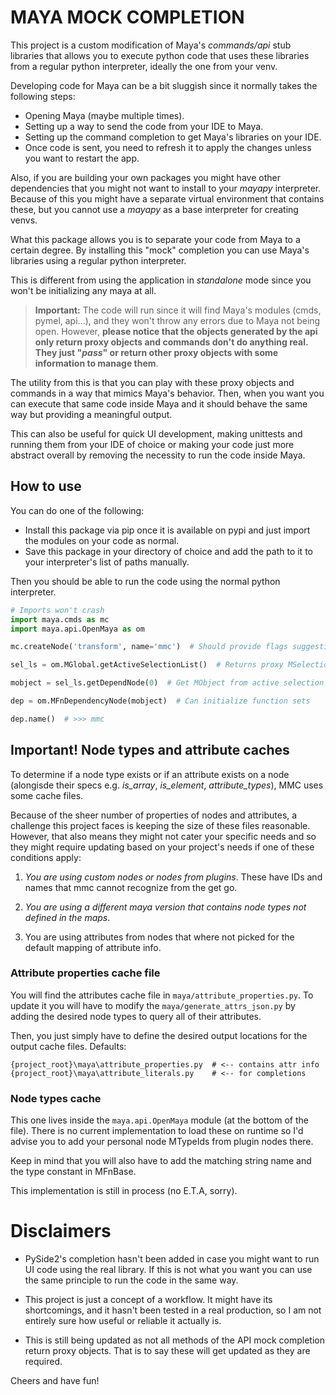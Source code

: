 # MAYA MOCK COMPLETION

This project is a custom modification of Maya's *commands/api* stub libraries that allows you to execute python code that uses these libraries from a regular python interpreter, ideally the one from your venv.

Developing code for Maya can be a bit sluggish since it normally takes the following steps:

- Opening Maya (maybe multiple times).
- Setting up a way to send the code from your IDE to Maya.
- Setting up the command completion to get Maya's libraries on your IDE.
- Once code is sent, you need to refresh it to apply the changes unless you want to restart the app.

Also, if you are building your own packages you might have other dependencies that you might not want to install to your *mayapy* interpreter. Because of this you might have a separate virtual environment that contains these, but you cannot use a *mayapy* as a base interpreter for creating venvs.

What this package allows you is to separate your code from Maya to a certain degree. By installing this "mock" completion you can use Maya's libraries using a regular python interpreter.

This is different from using the application in *standalone* mode since you won't be initializing any maya at all.

> **Important:** The code will run since it will find Maya's modules (cmds, pymel, api...), and they won't throw any errors due to Maya not being open. However, **please notice that the objects generated by the api only return proxy objects and commands don't do anything real. They just "*pass*" or return other proxy objects with some information to manage them**.
> 

The utility from this is that you can play with these proxy objects and commands in a way that mimics Maya's behavior. Then, when you want you can execute that same code inside Maya and it should behave the same way but providing a meaningful output.

This can also be useful for quick UI development, making unittests and running them from your IDE of choice or making your code just more abstract overall by removing the necessity to run the code inside Maya.

## How to use

You can do one of the following:
- Install this package via pip once it is available on pypi and just import the modules on your code as normal.
- Save this package in your directory of choice and add the path to it to your interpreter's list of paths manually.

Then you should be able to run the code using the normal python interpreter.

```python
# Imports won't crash
import maya.cmds as mc
import maya.api.OpenMaya as om

mc.createNode('transform', name='mmc')  # Should provide flags suggestions with correct typing inference, but it won't do anything

sel_ls = om.MGlobal.getActiveSelectionList()  # Returns proxy MSelectionList

mobject = sel_ls.getDependNode(0)  # Get MObject from active selection

dep = om.MFnDependencyNode(mobject)  # Can initialize function sets

dep.name()  # >>> mmc
```

## Important! Node types and attribute caches

To determine if a node type exists or if an attribute exists on a node (alongisde their specs e.g. *is_array*, *is_element*, *attribute_types*), MMC uses some cache files.

Because of the sheer number of properties of nodes and attributes, a challenge this project faces is keeping the size of these files reasonable. However, that also means they might not cater your specific needs and so they might require updating based on your project's needs if one of these conditions apply:

1. *You are using custom nodes or nodes from plugins*. These have IDs and names that mmc cannot recognize from the get go.

2. *You are using a different maya version that contains node types not defined in the maps*.

3. You are using attributes from nodes that where not picked for the default mapping of attribute info.

### Attribute properties cache file

You will find the attributes cache file in `maya/attribute_properties.py`. To update it you will have to modify the `maya/generate_attrs_json.py` by adding the desired node types to query all of their attributes.

Then, you just simply have to define the desired output locations for the output cache files. Defaults:

```
{project_root}\maya\attribute_properties.py  # <-- contains attr info
{project_root}\maya\attribute_literals.py    # <-- for completions
```

### Node types cache

This one lives inside the `maya.api.OpenMaya` module (at the bottom of the file).
There is no current implementation to load these on runtime so I'd advise you to add your personal node MTypeIds from plugin nodes there.

Keep in mind that you will also have to add the matching string name and the type constant in MFnBase.

This implementation is still in process (no E.T.A, sorry).

# Disclaimers

- PySide2's completion hasn't been added in case you might want to run UI code using the real library. If this is not what you want you can use the same principle to run the code in the same way.

- This project is just a concept of a workflow. It might have its shortcomings, and it hasn't been tested in a real production, so I am not entirely sure how useful or reliable it actually is.

- This is still being updated as not all methods of the API mock completion return proxy objects. That is to say these will get updated as they are required.

Cheers and have fun!
